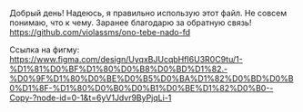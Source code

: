 Добрый день! Надеюсь, я правильно использую этот файл. Не совсем понимаю, что к чему. 
Заранее благодарю за обратную связь!
https://github.com/violassms/ono-tebe-nado-fd

Ссылка на фигму: https://www.figma.com/design/UyqxBJUcqbHfI6U3R0C9tu/1-%D1%81%D0%BF%D1%80%D0%B8%D0%BD%D1%82.-%D0%9F%D1%80%D0%BE%D0%B5%D0%BA%D1%82%D0%BD%D0%B0%D1%8F-%D1%80%D0%B0%D0%B1%D0%BE%D1%82%D0%B0--Copy-?node-id=0-1&t=6yV1Jdvr9ByPjqLi-1